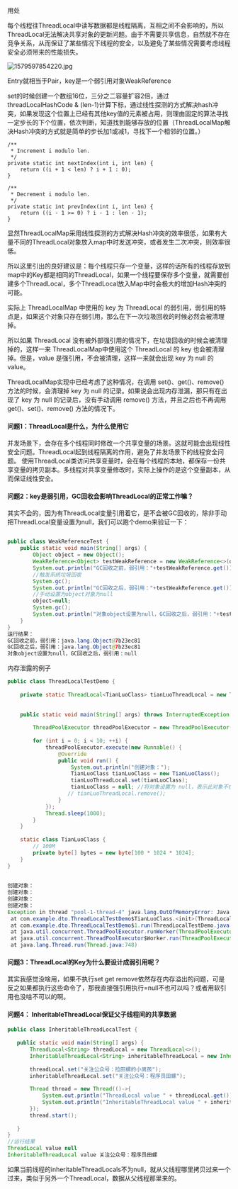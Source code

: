 用处

每个线程往ThreadLocal中读写数据都是线程隔离，互相之间不会影响的，所以ThreadLocal无法解决共享对象的更新问题。由于不需要共享信息，自然就不存在竞争关系，从而保证了某些情况下线程的安全，以及避免了某些情况需要考虑线程安全必须带来的性能损失。

![1579597854220.jpg](http://ww1.sinaimg.cn/large/87a42753ly1gb4asqwcqbj20tf0m4tb8.jpg)

Entry就相当于Pair，key是一个弱引用对象WeakReference<ThreadLocal>

set的时候创建一个数组16位，三分之二容量扩容2倍，通过threadLocalHashCode & (len-1)计算下标，通过线性探测的方式解决hash冲突，如果发现这个位置上已经有其他key值的元素被占用，则理由固定的算法寻找一定步长的下个位置，依次判断，知道找到能够存放的位置（ThreadLocalMap解决Hash冲突的方式就是简单的步长加1或减1，寻找下一个相邻的位置。）

```
/**
 * Increment i modulo len.
 */
private static int nextIndex(int i, int len) {
    return ((i + 1 < len) ? i + 1 : 0);
}

/**
 * Decrement i modulo len.
 */
private static int prevIndex(int i, int len) {
    return ((i - 1 >= 0) ? i - 1 : len - 1);
}
```

显然ThreadLocalMap采用线性探测的方式解决Hash冲突的效率很低，如果有大量不同的ThreadLocal对象放入map中时发送冲突，或者发生二次冲突，则效率很低。

所以这里引出的良好建议是：每个线程只存一个变量，这样的话所有的线程存放到map中的Key都是相同的ThreadLocal，如果一个线程要保存多个变量，就需要创建多个ThreadLocal，多个ThreadLocal放入Map中时会极大的增加Hash冲突的可能。


实际上 ThreadLocalMap 中使用的 key 为 ThreadLocal 的弱引用，弱引用的特点是，如果这个对象只存在弱引用，那么在下一次垃圾回收的时候必然会被清理掉。

所以如果 ThreadLocal 没有被外部强引用的情况下，在垃圾回收的时候会被清理掉的，这样一来 ThreadLocalMap中使用这个 ThreadLocal 的 key 也会被清理掉。但是，value 是强引用，不会被清理，这样一来就会出现 key 为 null 的 value。

ThreadLocalMap实现中已经考虑了这种情况，在调用 set()、get()、remove() 方法的时候，会清理掉 key 为 null 的记录。如果说会出现内存泄漏，那只有在出现了 key 为 null 的记录后，没有手动调用 remove() 方法，并且之后也不再调用 get()、set()、remove() 方法的情况下。

#### 问题1：ThreadLocal是什么，为什么使用它

并发场景下，会存在多个线程同时修改一个共享变量的场景。这就可能会出现线性安全问题。ThreadLocal起到线程隔离的作用，避免了并发场景下的线程安全问题。
使用ThreadLocal类访问共享变量时，会在每个线程的本地，都保存一份共享变量的拷贝副本。多线程对共享变量修改时，实际上操作的是这个变量副本，从而保证线性安全。

#### 问题2：key是弱引用，GC回收会影响ThreadLocal的正常工作嘛？
其实不会的，因为有ThreadLocal变量引用着它，是不会被GC回收的，除非手动把ThreadLocal变量设置为null，我们可以跑个demo来验证一下：
```java

public class WeakReferenceTest {
    public static void main(String[] args) {
        Object object = new Object();
        WeakReference<Object> testWeakReference = new WeakReference<>(object);
        System.out.println("GC回收之前，弱引用："+testWeakReference.get());
        //触发系统垃圾回收
        System.gc();
        System.out.println("GC回收之后，弱引用："+testWeakReference.get());
        //手动设置为object对象为null
        object=null;
        System.gc();
        System.out.println("对象object设置为null，GC回收之后，弱引用："+testWeakReference.get());
    }
}
运行结果：
GC回收之前，弱引用：java.lang.Object@7b23ec81
GC回收之后，弱引用：java.lang.Object@7b23ec81
对象object设置为null，GC回收之后，弱引用：null
```

内存泄露的例子
```java
public class ThreadLocalTestDemo {
 
    private static ThreadLocal<TianLuoClass> tianLuoThreadLocal = new ThreadLocal<>();
 
 
    public static void main(String[] args) throws InterruptedException {
 
        ThreadPoolExecutor threadPoolExecutor = new ThreadPoolExecutor(5, 5, 1, TimeUnit.MINUTES, new LinkedBlockingQueue<>());
 
        for (int i = 0; i < 10; ++i) {
            threadPoolExecutor.execute(new Runnable() {
                @Override
                public void run() {
                    System.out.println("创建对象：");
                    TianLuoClass tianLuoClass = new TianLuoClass();
                    tianLuoThreadLocal.set(tianLuoClass);
                    tianLuoClass = null; //将对象设置为 null，表示此对象不在使用了
                   // tianLuoThreadLocal.remove();
                }
            });
            Thread.sleep(1000);
        }
    }
 
    static class TianLuoClass {
        // 100M
        private byte[] bytes = new byte[100 * 1024 * 1024];
    }
}
 
 
创建对象：
创建对象：
创建对象：
创建对象：
Exception in thread "pool-1-thread-4" java.lang.OutOfMemoryError: Java heap space
 at com.example.dto.ThreadLocalTestDemo$TianLuoClass.<init>(ThreadLocalTestDemo.java:33)
 at com.example.dto.ThreadLocalTestDemo$1.run(ThreadLocalTestDemo.java:21)
 at java.util.concurrent.ThreadPoolExecutor.runWorker(ThreadPoolExecutor.java:1149)
 at java.util.concurrent.ThreadPoolExecutor$Worker.run(ThreadPoolExecutor.java:624)
 at java.lang.Thread.run(Thread.java:748)
```

#### 问题3：ThreadLocal的Key为什么要设计成弱引用呢？

其实我感觉没啥用，如果不执行set get remove依然存在内存溢出的问题，可是反之如果都执行这些命令了，那我直接强引用执行=null不也可以吗？或者用软引用也没啥不可以的啊。

#### 问题4： InheritableThreadLocal保证父子线程间的共享数据
```java
public class InheritableThreadLocalTest {
 
   public static void main(String[] args) {
       ThreadLocal<String> threadLocal = new ThreadLocal<>();
       InheritableThreadLocal<String> inheritableThreadLocal = new InheritableThreadLocal<>();
 
       threadLocal.set("关注公众号：捡田螺的小男孩");
       inheritableThreadLocal.set("关注公众号：程序员田螺");
 
       Thread thread = new Thread(()->{
           System.out.println("ThreadLocal value " + threadLocal.get());
           System.out.println("InheritableThreadLocal value " + inheritableThreadLocal.get());
       });
       thread.start();
       
   }
}
//运行结果
ThreadLocal value null
InheritableThreadLocal value 关注公众号：程序员田螺
```

如果当前线程的inheritableThreadLocals不为null，就从父线程哪里拷贝过来一个过来，类似于另外一个ThreadLocal，数据从父线程那里来的。



 

